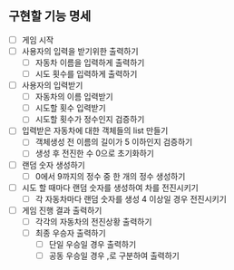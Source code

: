 ## 구현할 기능 명세
- [ ] 게임 시작
- [ ] 사용자의 입력을 받기위한 출력하기
  - [ ] 자동차 이름을 입력하게 출력하기
  - [ ] 시도 횟수를 입력하게 출력하기
- [ ] 사용자의 입력받기
  - [ ] 자동차의 이름 입력받기
  - [ ] 시도할 횟수 입력받기
  - [ ] 시도할 횟수가 정수인지 검증하기
- [ ] 입력받은 자동차에 대한 객체들의 list 만들기
  - [ ] 객체생성 전 이름의 길이가 5 이하인지 검증하기
  - [ ] 생성 후 전진한 수 0으로 초기화하기
- [ ] 랜덤 숫자 생성하기
  - [ ] 0에서 9까지의 정수 중 한 개의 정수 생성하기
- [ ] 시도 할 때마다 랜덤 숫자를 생성하여 차를 전진시키기
  - [ ] 각 자동차마다 랜덤 숫자를 생성 4 이상일 경우 전진시키기
- [ ] 게임 진행 결과 출력하기
  - [ ] 각각의 자동차의 전진상황 출력하기
  - [ ] 최종 우승자 출력하기
    - [ ] 단일 우승일 경우 출력하기
    - [ ] 공동 우승일 경우 ,로 구분하여 출력하기 
